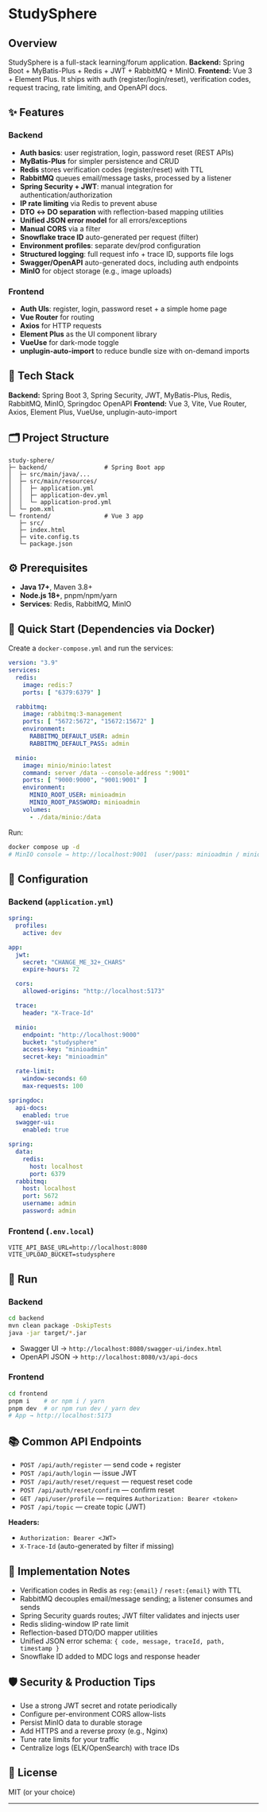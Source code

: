 

# StudySphere

## Overview

StudySphere is a full-stack learning/forum application. **Backend:** Spring Boot + MyBatis-Plus + Redis + JWT + RabbitMQ + MinIO. **Frontend:** Vue 3 + Element Plus. It ships with auth (register/login/reset), verification codes, request tracing, rate limiting, and OpenAPI docs.

## ✨ Features

### Backend

* **Auth basics**: user registration, login, password reset (REST APIs)
* **MyBatis-Plus** for simpler persistence and CRUD
* **Redis** stores verification codes (register/reset) with TTL
* **RabbitMQ** queues email/message tasks, processed by a listener
* **Spring Security + JWT**: manual integration for authentication/authorization
* **IP rate limiting** via Redis to prevent abuse
* **DTO ↔ DO separation** with reflection-based mapping utilities
* **Unified JSON error model** for all errors/exceptions
* **Manual CORS** via a filter
* **Snowflake trace ID** auto-generated per request (filter)
* **Environment profiles**: separate dev/prod configuration
* **Structured logging**: full request info + trace ID, supports file logs
* **Swagger/OpenAPI** auto-generated docs, including auth endpoints
* **MinIO** for object storage (e.g., image uploads)

### Frontend

* **Auth UIs**: register, login, password reset + a simple home page
* **Vue Router** for routing
* **Axios** for HTTP requests
* **Element Plus** as the UI component library
* **VueUse** for dark-mode toggle
* **unplugin-auto-import** to reduce bundle size with on-demand imports

## 🧱 Tech Stack

**Backend:** Spring Boot 3, Spring Security, JWT, MyBatis-Plus, Redis, RabbitMQ, MinIO, Springdoc OpenAPI
**Frontend:** Vue 3, Vite, Vue Router, Axios, Element Plus, VueUse, unplugin-auto-import

## 🗂 Project Structure

```
study-sphere/
├─ backend/                # Spring Boot app
│  ├─ src/main/java/...
│  ├─ src/main/resources/
│  │  ├─ application.yml
│  │  ├─ application-dev.yml
│  │  └─ application-prod.yml
│  └─ pom.xml
└─ frontend/               # Vue 3 app
   ├─ src/
   ├─ index.html
   ├─ vite.config.ts
   └─ package.json
```

## ⚙️ Prerequisites

* **Java 17+**, Maven 3.8+
* **Node.js 18+**, pnpm/npm/yarn
* **Services**: Redis, RabbitMQ, MinIO

## 🐳 Quick Start (Dependencies via Docker)

Create a `docker-compose.yml` and run the services:

```yaml
version: "3.9"
services:
  redis:
    image: redis:7
    ports: [ "6379:6379" ]

  rabbitmq:
    image: rabbitmq:3-management
    ports: [ "5672:5672", "15672:15672" ]
    environment:
      RABBITMQ_DEFAULT_USER: admin
      RABBITMQ_DEFAULT_PASS: admin

  minio:
    image: minio/minio:latest
    command: server /data --console-address ":9001"
    ports: [ "9000:9000", "9001:9001" ]
    environment:
      MINIO_ROOT_USER: minioadmin
      MINIO_ROOT_PASSWORD: minioadmin
    volumes:
      - ./data/minio:/data
```

Run:

```bash
docker compose up -d
# MinIO console → http://localhost:9001  (user/pass: minioadmin / minioadmin)
```

## 🔐 Configuration

### Backend (`application.yml`)

```yaml
spring:
  profiles:
    active: dev

app:
  jwt:
    secret: "CHANGE_ME_32+_CHARS"
    expire-hours: 72

  cors:
    allowed-origins: "http://localhost:5173"

  trace:
    header: "X-Trace-Id"

  minio:
    endpoint: "http://localhost:9000"
    bucket: "studysphere"
    access-key: "minioadmin"
    secret-key: "minioadmin"

  rate-limit:
    window-seconds: 60
    max-requests: 100

springdoc:
  api-docs:
    enabled: true
  swagger-ui:
    enabled: true

spring:
  data:
    redis:
      host: localhost
      port: 6379
  rabbitmq:
    host: localhost
    port: 5672
    username: admin
    password: admin
```

### Frontend (`.env.local`)

```dotenv
VITE_API_BASE_URL=http://localhost:8080
VITE_UPLOAD_BUCKET=studysphere
```

## 🚀 Run

### Backend

```bash
cd backend
mvn clean package -DskipTests
java -jar target/*.jar
```

* Swagger UI → `http://localhost:8080/swagger-ui/index.html`
* OpenAPI JSON → `http://localhost:8080/v3/api-docs`

### Frontend

```bash
cd frontend
pnpm i    # or npm i / yarn
pnpm dev  # or npm run dev / yarn dev
# App → http://localhost:5173
```

## 📚 Common API Endpoints

* `POST /api/auth/register` — send code + register
* `POST /api/auth/login` — issue JWT
* `POST /api/auth/reset/request` — request reset code
* `POST /api/auth/reset/confirm` — confirm reset
* `GET /api/user/profile` — requires `Authorization: Bearer <token>`
* `POST /api/topic` — create topic (JWT)

**Headers:**

* `Authorization: Bearer <JWT>`
* `X-Trace-Id` (auto-generated by filter if missing)

## 🧩 Implementation Notes

* Verification codes in Redis as `reg:{email}` / `reset:{email}` with TTL
* RabbitMQ decouples email/message sending; a listener consumes and sends
* Spring Security guards routes; JWT filter validates and injects user
* Redis sliding-window IP rate limit
* Reflection-based DTO/DO mapper utilities
* Unified JSON error schema: `{ code, message, traceId, path, timestamp }`
* Snowflake ID added to MDC logs and response header

## 🛡 Security & Production Tips

* Use a strong JWT secret and rotate periodically
* Configure per-environment CORS allow-lists
* Persist MinIO data to durable storage
* Add HTTPS and a reverse proxy (e.g., Nginx)
* Tune rate limits for your traffic
* Centralize logs (ELK/OpenSearch) with trace IDs

## 📜 License

MIT (or your choice)

---
